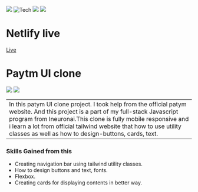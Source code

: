 
![](https://img.shields.io/badge/PATYM-CLONE-yellowgreen)
![Tech](https://img.shields.io/badge/TECH-TAILWINDCSS-orange)
![](https://img.shields.io/badge/THANKS-HITESHCHOUDHARY%20-red)
![](https://img.shields.io/badge/INEURON-PROJECT-yellowgreene)
# Netlify live
[Live](https://patym-ui-clone1.netlify.app/)


# Paytm UI clone
![](https://img.shields.io/badge/TIME-1DAY-red)
![](https://img.shields.io/badge/TAILWIND--CSS-RESPONSIVE-green)

<table>
<tr>
<td>
  In this patym UI clone project. I took help from the official patym website. And this project is a part of my full-stack Javascript program from Ineuronai.This clone is fully mobile responsive and i learn a lot from official tailwind website that how to use utility classes as well as how to design-buttons, cards, text.

</td>
</tr>
</table>

### Skills Gained from this

-  Creating navigation bar using tailwind utility classes.
- How to design buttons and text, fonts.
- Flexbox.
- Creating cards for displaying contents in better way.
